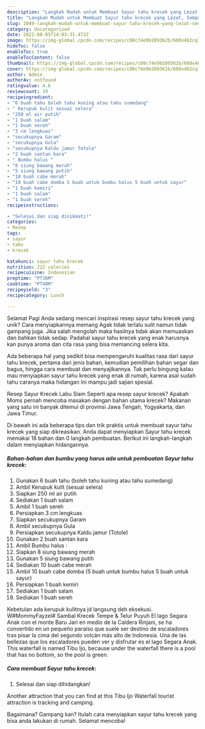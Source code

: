 ```yaml
---
description: "Langkah Mudah untuk Membuat Sayur tahu krecek yang Lezat, Sempurna"
title: "Langkah Mudah untuk Membuat Sayur tahu krecek yang Lezat, Sempurna"
slug: 1049-langkah-mudah-untuk-membuat-sayur-tahu-krecek-yang-lezat-sempurna
category: Uncategorized
date: 2022-08-05T14:03:31.472Z
image: https://img-global.cpcdn.com/recipes/c08c74e9b289362b/680x482cq70/sayur-tahu-krecek-foto-resep-utama.jpg
hideToc: false
enableToc: true
enableTocContent: false
thumbnail: https://img-global.cpcdn.com/recipes/c08c74e9b289362b/680x482cq70/sayur-tahu-krecek-foto-resep-utama.jpg
cover: https://img-global.cpcdn.com/recipes/c08c74e9b289362b/680x482cq70/sayur-tahu-krecek-foto-resep-utama.jpg
author: Admin
authorAv: notfound
ratingvalue: 4.6
reviewcount: 19
recipeingredient:
- "6 buah tahu boleh tahu kuning atau tahu sumedang"
- " Kerupuk kulit sesuai selera"
- "250 ml air putih"
- "1 buah salam"
- "1 buah sereh"
- "3 cm lengkuas"
- "secukupnya Garam"
- "secukupnya Gula"
- "secukupnya Kaldu jamur Totole"
- "2 buah santan kara"
- " Bumbu halus "
- "8 siung bawang merah"
- "5 siung bawang putih"
- "10 buah cabe merah"
- "10 buah cabe domba 5 buah untuk bumbu halus 5 buah untuk sayur"
- "1 buah kemiri"
- "1 buah salam"
- "1 buah sereh"
recipeinstructions:

- "Selesai dan siap dinikmati!"
categories:
- Resep
tags:
- sayur
- tahu
- krecek

katakunci: sayur tahu krecek 
nutrition: 222 calories
recipecuisine: Indonesian
preptime: "PT36M"
cooktime: "PT40M"
recipeyield: "3"
recipecategory: Lunch

---
```



Selamat Pagi Anda sedang mencari inspirasi resep sayur tahu krecek yang unik? Cara menyiapkannya memang Agak tidak terlalu sulit namun tidak gampang juga. Jika salah mengolah maka hasilnya tidak akan memuaskan dan bahkan tidak sedap. Padahal sayur tahu krecek yang enak harusnya kan punya aroma dan cita rasa yang bisa memancing selera kita.


Ada beberapa hal yang sedikit bisa mempengaruhi kualitas rasa dari sayur tahu krecek, pertama dari jenis bahan, kemudian pemilihan bahan segar dan bagus, hingga cara membuat dan menyajikannya. Tak perlu bingung kalau mau menyiapkan sayur tahu krecek yang enak di rumah, karena asal sudah tahu caranya maka hidangan ini mampu jadi sajian spesial.

Resep Sayur Krecek Labu Siam Seperti apa resep sayur krecek? Apakah Moms pernah mencoba masakan dengan bahan utama krecek? Makanan yang satu ini banyak ditemui di provinsi Jawa Tengah, Yogyakarta, dan Jawa Timur.


Di bawah ini ada beberapa tips dan trik praktis untuk membuat sayur tahu krecek yang siap dikreasikan. Anda dapat menyiapkan Sayur tahu krecek memakai 18 bahan dan 0 langkah pembuatan. Berikut ini langkah-langkah dalam menyiapkan hidangannya.

<!--inarticleads1-->

##### Bahan-bahan dan bumbu yang harus ada untuk pembuatan Sayur tahu krecek:

1. Gunakan 6 buah tahu (boleh tahu kuning atau tahu sumedang)
1. Ambil  Kerupuk kulit (sesuai selera)
1. Siapkan 250 ml air putih
1. Sediakan 1 buah salam
1. Ambil 1 buah sereh
1. Persiapkan 3 cm lengkuas
1. Siapkan secukupnya Garam
1. Ambil secukupnya Gula
1. Persiapkan secukupnya Kaldu jamur (Totole)
1. Gunakan 2 buah santan kara
1. Ambil  Bumbu halus :
1. Siapkan 8 siung bawang merah
1. Gunakan 5 siung bawang putih
1. Sediakan 10 buah cabe merah
1. Ambil 10 buah cabe domba (5 buah untuk bumbu halus 5 buah untuk sayur)
1. Persiapkan 1 buah kemiri
1. Sediakan 1 buah salam
1. Sediakan 1 buah sereh


Kebetulan ada kerupuk kulitnya jd langsung deh eksekusi. W#MommyFayzel# Sambal Krecek Tempe &amp; Telur Puyuh El lago Segara Anak con el monte Baru Jari en medio de la Caldera Rinjani, se ha convertido en un pequeño paraíso que suele ser destino de escaladores tras pisar la cima del segundo volcán más alto de Indonesia. Una de las bellezas que los escaladores pueden ver y disfrutar es el lago Segara Anak. This waterfall is named Tibu Ijo, because under the waterfall there is a pool that has no bottom, so the pool is green. 

<!--inarticleads2-->

##### Cara membuat Sayur tahu krecek:


1. Selesai dan siap dihidangkan!

Another attraction that you can find at this Tibu Ijo Waterfall tourist attraction is tracking and camping. 

Bagaimana? Gampang kan? Itulah cara menyiapkan sayur tahu krecek yang bisa anda lakukan di rumah. Selamat mencoba!
